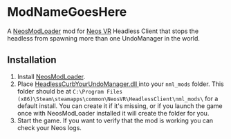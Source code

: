 # ModNameGoesHere

A [NeosModLoader](https://github.com/zkxs/NeosModLoader) mod for [Neos VR](https://neos.com/) Headless Client that stops the headless from spawning more than one UndoManager in the world.

## Installation
1. Install [NeosModLoader](https://github.com/zkxs/NeosModLoader).
1. Place [
HeadlessCurbYourUndoManager.dll ](https://github.com/Nytra/NeosHeadlessCurbYourUndoManager/releases/latest/download/HeadlessCurbYourUndoManager.dll) into your `nml_mods` folder. This folder should be at `C:\Program Files (x86)\Steam\steamapps\common\NeosVR\HeadlessClient\nml_mods\` for a default install. You can create it if it's missing, or if you launch the game once with NeosModLoader installed it will create the folder for you.
1. Start the game. If you want to verify that the mod is working you can check your Neos logs.
